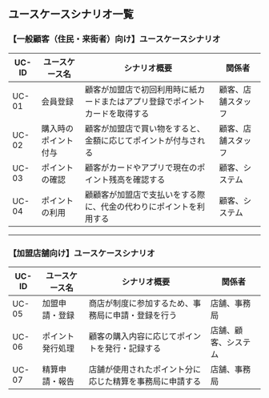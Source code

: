 ## ユースケースシナリオ一覧
### 【一般顧客（住民・来街者）向け】ユースケースシナリオ

| UC-ID | ユースケース名          | シナリオ概要                                 | 関係者          |
| ----- | ---------------- | -------------------------------------- | ------------ |
| UC-01 | 会員登録     | 顧客が加盟店で初回利用時に紙カードまたはアプリ登録でポイントカードを取得する | 顧客、店舗スタッフ    |
| UC-02 | 購入時のポイント付与       | 顧客が加盟店で買い物をすると、金額に応じてポイントが付与される        | 顧客、店舗スタッフ    |
| UC-03 | ポイントの確認          | 顧客がカードやアプリで現在のポイント残高を確認する              | 顧客、システム      |
| UC-04 | ポイントの利用          | 顧顧客が加盟店で支払いをする際に、代金の代わりにポイントを利用する     | 顧客、システム      |

---

### 【加盟店舗向け】ユースケースシナリオ

| UC-ID | ユースケース名      | シナリオ概要                       | 関係者        |
| ----- | ------------ | ---------------------------- | ---------- |
| UC-05 | 加盟申請・登録      | 商店が制度に参加するため、事務局に申請・登録を行う    | 店舗、事務局     |
| UC-06 | ポイント発行処理     | 顧客の購入内容に応じてポイントを発行・記録する      | 店舗、顧客、システム |
| UC-07 | 精算申請・報告      | 店舗が使用されたポイント分に応じた精算を事務局に申請する | 店舗、事務局     |
